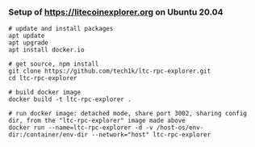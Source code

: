 ### Setup of https://litecoinexplorer.org on Ubuntu 20.04

	# update and install packages
	apt update
	apt upgrade
	apt install docker.io
	
	# get source, npm install
	git clone https://github.com/tech1k/ltc-rpc-explorer.git
	cd ltc-rpc-explorer
	
	# build docker image
	docker build -t ltc-rpc-explorer .

	# run docker image: detached mode, share port 3002, sharing config dir, from the "ltc-rpc-explorer" image made above
	docker run --name=ltc-rpc-explorer -d -v /host-os/env-dir:/container/env-dir --network="host" ltc-rpc-explorer
	